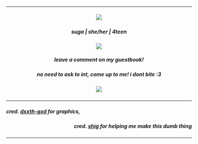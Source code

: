 ***

<h5 align="center" >
<img src="https://64.media.tumblr.com/ed7d46900ed372b223f8ebc24deb8c01/8468191fca2f9f38-31/s400x600/00ace49cbd95238081e1e6629e675fa9a5c097eb.pnj"/>
</h5>


<h5 align="center" >
 suga | she/her | 4teen
</h5>
<p align="center" >
  
<img src="https://64.media.tumblr.com/eb14bc038e6ad3db525ebddd5f027fd1/19cd955b6508e0bf-0a/s400x600/d61178b5ecfd0f0ea61fea5ff45828d7133fdc9b.pnj"/>
</p>
<h5 align="center" >
  leave a comment on my guestbook! 
</h5>
<h5 align="center" >
  no need to ask to int, come up to me! i dont bite :3
</h5>

<h5 align="center" >
<img src="https://64.media.tumblr.com/935979a9d5c7ea4b1c6907760590f47a/8468191fca2f9f38-54/s400x600/01c39383dcb8929e99232968abf76dcd7eb5059f.pnj"/>
</h5>


  ***


<h5 align="left" >

  cred. [dxxth-gxd](https://www.tumblr.com/dxxth-gxd/738228685670318080/delivery-yanfei-pastel-red-icons?source=share) for graphics,
</h5>

<h5 align="right" >

 cred. [shig](https://github.com/neuvilIette) for helping me make this dumb thing
</h5>

***



